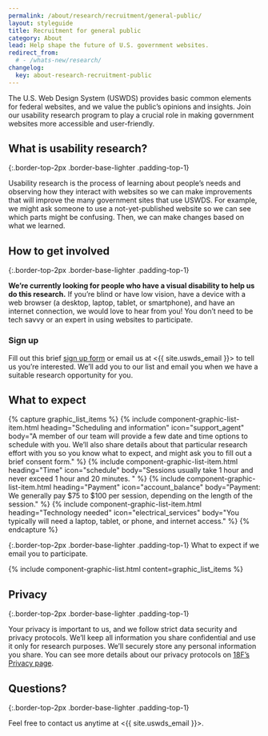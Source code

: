 ```yaml
---
permalink: /about/research/recruitment/general-public/
layout: styleguide
title: Recruitment for general public
category: About
lead: Help shape the future of U.S. government websites.
redirect_from:
  # - /whats-new/research/
changelog:
  key: about-research-recruitment-public
---
```


The U.S. Web Design System (USWDS) provides basic common elements for federal websites, and we value the public’s opinions and insights. Join our usability research program to play a crucial role in making government websites more accessible and user-friendly.


## What is usability research?

{:.border-top-2px .border-base-lighter .padding-top-1}

Usability research is the process of learning about people’s needs and observing how they interact with websites so we can make improvements that will improve the many government sites that use USWDS. For example, we might ask someone to use a not-yet-published website so we can see which parts might be confusing. Then, we can make changes based on what we learned.

## How to get involved

{:.border-top-2px .border-base-lighter .padding-top-1}

**We’re currently looking for people who have a visual disability to help us do this research.** If you’re blind or have low vision, have a device with a web browser (a desktop, laptop, tablet, or smartphone), and have an internet connection, we would love to hear from you! You don’t need to be tech savvy or an expert in using websites to participate.

### Sign up

Fill out this brief [sign up form](https://touchpoints.app.cloud.gov/touchpoints/b0c4b589/submit) or email us at <{{ site.uswds_email }}> to tell us you’re interested. We’ll add you to our list and email you when we have a suitable research opportunity for you.

## What to expect

<!-- @TODO: Evaluate use of frontmatter for USA Graphic List. -->
{% capture graphic_list_items %}
  {% include
    component-graphic-list-item.html
    heading="Scheduling and information"
    icon="support_agent"
    body="A member of our team will provide a few date and time options to schedule with you. We’ll also share details about that particular research effort with you so you know what to expect, and might ask you to fill out a brief consent form."
  %}
  {% include
    component-graphic-list-item.html
    heading="Time"
    icon="schedule"
    body="Sessions usually take 1 hour and never exceed 1 hour and 20 minutes. "
  %}
  {% include
    component-graphic-list-item.html
    heading="Payment"
    icon="account_balance"
    body="Payment: We generally pay $75 to $100 per session, depending on the length of the session."
  %}
  {% include
    component-graphic-list-item.html
    heading="Technology needed"
    icon="electrical_services"
    body="You typically will need a laptop, tablet, or phone, and internet access."
  %}
{% endcapture %}

{:.border-top-2px .border-base-lighter .padding-top-1}
What to expect if we email you to participate.

{% include component-graphic-list.html content=graphic_list_items %}

## Privacy

{:.border-top-2px .border-base-lighter .padding-top-1}

Your privacy is important to us, and we follow strict data security and privacy protocols. We’ll keep all information you share confidential and use it only for research purposes. We’ll securely store any personal information you share. You can see more details about our privacy protocols on [18F’s Privacy page]().

## Questions?

{:.border-top-2px .border-base-lighter .padding-top-1}

Feel free to contact us anytime at <{{ site.uswds_email }}>.
